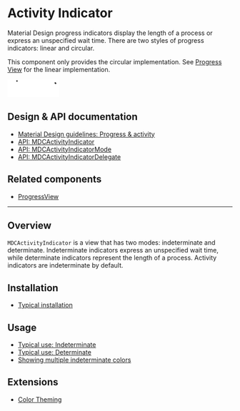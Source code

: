 # Activity Indicator

Material Design progress indicators display the length of a process or express an unspecified wait
time. There are two styles of progress indicators: linear and circular.

This component only provides the circular implementation. See
[Progress View](../../ProgressView) for the linear implementation.

<img src="assets/activityindicator.gif" alt="An animation showing a determinate and indeterminate activity indicator." width="115">

## Design & API documentation

* [Material Design guidelines: Progress & activity](https://material.io/go/design-progress-indicators)
* [API: MDCActivityIndicator](https://material.io/components/ios/catalog/progress-indicators/activity-indicators/api-docs/Classes/MDCActivityIndicator.html)
* [API: MDCActivityIndicatorMode](https://material.io/components/ios/catalog/progress-indicators/activity-indicators/api-docs/Enums/MDCActivityIndicatorMode.html)
* [API: MDCActivityIndicatorDelegate](https://material.io/components/ios/catalog/progress-indicators/activity-indicators/api-docs/Protocols/MDCActivityIndicatorDelegate.html)

## Related components

* [ProgressView](../../ProgressView)

<!-- toc -->

- - -

## Overview

`MDCActivityIndicator` is a view that has two modes: indeterminate and determinate. Indeterminate
indicators express an unspecified wait time, while determinate indicators represent the length of a
process. Activity indicators are indeterminate by default.

## Installation

- [Typical installation](../../../docs/component-installation.md)

## Usage

- [Typical use: Indeterminate](typical-use-indeterminate.md)
- [Typical use: Determinate](typical-use-determinate.md)
- [Showing multiple indeterminate colors](multiple-colors.md)

## Extensions

- [Color Theming](color-theming.md)
